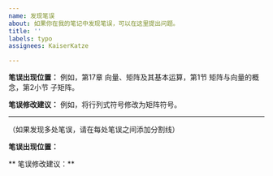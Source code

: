 ```yaml
---
name: 发现笔误
about: 如果你在我的笔记中发现笔误，可以在这里提出问题。
title: ''
labels: typo
assignees: KaiserKatze

---
```


**笔误出现位置：**
例如，第17章 向量、矩阵及其基本运算，第1节 矩阵与向量的概念，第2小节 子矩阵。

**笔误修改建议：**
例如，将行列式符号修改为矩阵符号。

-----

（如果发现多处笔误，请在每处笔误之间添加分割线）

**笔误出现位置：**

** 笔误修改建议：**

